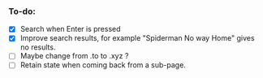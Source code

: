 ### To-do:
- [x] Search when Enter is pressed
- [x] Improve search results, for example "Spiderman No way Home" gives no results.
- [ ] Maybe change from .to to .xyz ?
- [ ] Retain state when coming back from a sub-page.